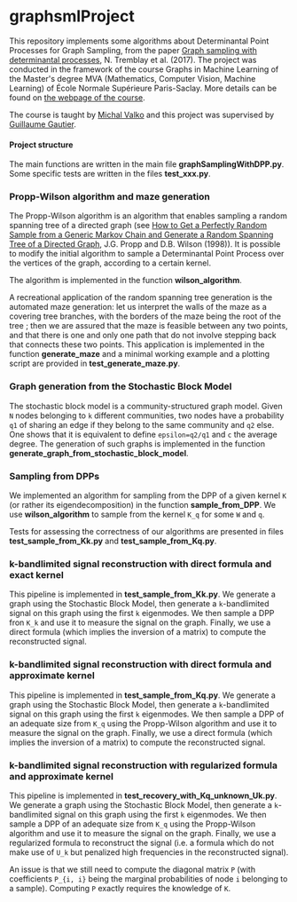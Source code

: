 # graphsmlProject

This repository implements some algorithms about Determinantal Point Processes for Graph Sampling, from the paper [Graph sampling with determinantal processes](https://arxiv.org/abs/1703.01594), N. Tremblay et al. (2017). The project was conducted in the framework of the course Graphs in Machine Learning of the Master's degree MVA (Mathematics, Computer Vision, Machine Learning) of École Normale Supérieure Paris-Saclay. More details can be found on [the webpage of the course](http://math.ens-paris-saclay.fr/version-francaise/formations/master-mva/contenus-/graphs-in-machine-learning-267194.kjsp).


The course is taught by [Michal Valko](http://researchers.lille.inria.fr/~valko/hp/) and this project was supervised by [Guillaume Gautier](https://guilgautier.github.io/).


#### Project structure


The main functions are written in the main file **graphSamplingWithDPP.py**. Some specific tests are written in the files **test_xxx.py**.


### Propp-Wilson algorithm and maze generation


The Propp-Wilson algorithm is an algorithm that enables sampling a random spanning tree of a directed graph (see [How to Get a Perfectly Random Sample from a Generic Markov Chain and Generate a Random Spanning Tree of a Directed Graph](https://www2.stat.duke.edu/~scs/Projects/Trees/Theory/ProppWilson1998.pdf), J.G. Propp and D.B. Wilson (1998)). It is possible to modify the initial algorithm to sample a Determinantal Point Process over the vertices of the graph, according to a certain kernel.


The algorithm is implemented in the function **wilson_algorithm**.


A recreational application of the random spanning tree generation is the automated maze generation: let us interpret the walls of the maze as a covering tree branches, with the borders of the maze being the root of the tree ; then we are assured that the maze is feasible between any two points, and that there is one and only one path that do not involve stepping back that connects these two points. This application is implemented in the function **generate_maze** and a minimal working example and a plotting script are provided in **test_generate_maze.py**.


### Graph generation from the Stochastic Block Model


The stochastic block model is a community-structured graph model. Given `N` nodes belonging to `k` different communities, two nodes have a probability `q1` of sharing an edge if they belong to the same community and `q2` else. One shows that it is equivalent to define `epsilon=q2/q1` and `c` the average degree. The generation of such graphs is implemented in the function **generate_graph_from_stochastic_block_model**.


### Sampling from DPPs


We implemented an algorithm for sampling from the DPP of a given kernel `K` (or rather its eigendecomposition) in the function **sample_from_DPP**. We use **wilson_algorithm** to sample from the kernel `K_q` for some `W` and `q`.


Tests for assessing the correctness of our algorithms are presented in files **test_sample_from_Kk.py** and **test_sample_from_Kq.py**.


### k-bandlimited signal reconstruction with direct formula and exact kernel


This pipeline is implemented in **test_sample_from_Kk.py**. We generate a graph using the Stochastic Block Model, then generate a `k`-bandlimited signal on this graph using the first `k` eigenmodes. We then sample a DPP fron `K_k` and use it to measure the signal on the graph. Finally, we use a direct formula (which implies the inversion of a matrix) to compute the reconstructed signal.


### k-bandlimited signal reconstruction with direct formula and approximate kernel


This pipeline is implemented in **test_sample_from_Kq.py**. We generate a graph using the Stochastic Block Model, then generate a `k`-bandlimited signal on this graph using the first `k` eigenmodes. We then sample a DPP of an adequate size from `K_q` using the Propp-Wilson algorithm and use it to measure the signal on the graph. Finally, we use a direct formula (which implies the inversion of a matrix) to compute the reconstructed signal.


### k-bandlimited signal reconstruction with regularized formula and approximate kernel


This pipeline is implemented in **test_recovery_with_Kq_unknown_Uk.py**. We generate a graph using the Stochastic Block Model, then generate a `k`-bandlimited signal on this graph using the first `k` eigenmodes. We then sample a DPP of an adequate size from `K_q` using the Propp-Wilson algorithm and use it to measure the signal on the graph. Finally, we use a regularized formula to reconstruct the signal (i.e. a formula which do not make use of `U_k` but penalized high frequencies in the reconstructed signal).


An issue is that we still need to compute the diagonal matrix `P` (with coefficients `P_{i, i}` being the marginal probabilities of node `i` belonging to a sample). Computing `P` exactly requires the knowledge of `K`.
